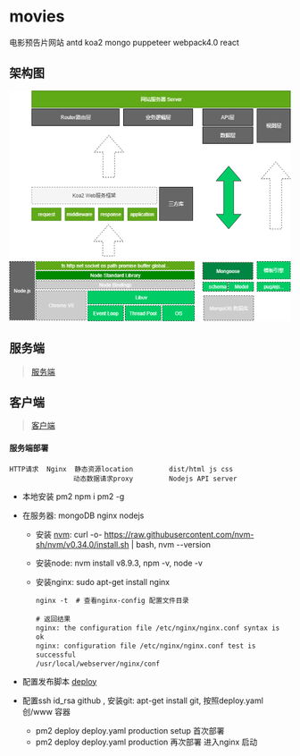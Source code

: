 # movies

电影预告片网站 antd koa2 mongo puppeteer webpack4.0 react

## 架构图

<p align="center">
  <img src="./server.png"/>
</p>

## 服务端

> [服务端](./server/README.md)

## 客户端

> [客户端](./client/README.md)

#### 服务端部署

```
HTTP请求  Nginx  静态资源location         dist/html js css
			    动态数据请求proxy         Nodejs API server
```
- 本地安装 pm2   npm i pm2 -g

- 在服务器: mongoDB nginx nodejs

  - 安装 [nvm](<https://github.com/nvm-sh/nvm> ): curl -o- https://raw.githubusercontent.com/nvm-sh/nvm/v0.34.0/install.sh | bash, nvm --version

  - 安装node: nvm install v8.9.3, npm -v, node -v

  - 安装nginx: sudo apt-get install nginx 

    ```
    nginx -t  # 查看nginx-config 配置文件目录
    
    # 返回结果
    nginx: the configuration file /etc/nginx/nginx.conf syntax is ok
    nginx: configuration file /etc/nginx/nginx.conf test is successful
    /usr/local/webserver/nginx/conf
    ```

- 配置发布脚本 [deploy](./deploy.yaml)

- 配置ssh id_rsa github , 安装git: apt-get install git, 按照deploy.yaml 创/www 容器

  - pm2 deploy deploy.yaml production setup  首次部署
  - pm2 deploy deploy.yaml production  再次部署  进入nginx 启动

